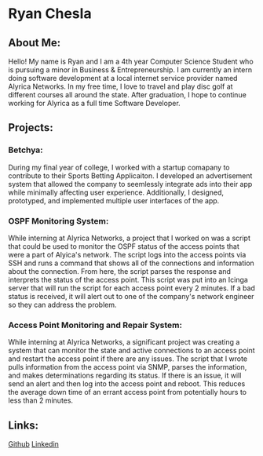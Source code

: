 <h1>Ryan Chesla</h1>
<h2>
  About Me:
</h2>
<p>
  Hello! My name is Ryan and I am a 4th year Computer Science Student who is pursuing a minor in Business & Entrepreneurship. I am currently an intern doing software development at a local internet service provider named Alyrica Networks. In my free time, I love to travel and play disc golf at different courses all around the state. After graduation, I hope to continue working for Alyrica as a full time Software Developer.
</p>
<h2>
  Projects:
</h2>
<h3>
  Betchya:
</h3>
<p>
  During my final year of college, I worked with a startup comapany to contribute to their Sports Betting Applicaiton. I developed an advertisement system that allowed the company to seemlessly integrate ads into their app while minimally affecting user experience. Additionally, I designed, prototyped, and implemented multiple user interfaces of the app.
</p>
<h3>
  OSPF Monitoring System:
</h3>
<p>
  While interning at Alyrica Networks, a project that I worked on was a script that could be used to monitor the OSPF status of the access points that were a part of Alyica's network. The script logs into the access points via SSH and runs a command that shows all of the connections and information about the connection. From here, the script parses the response and interprets the status of the access point. This script was put into an Icinga server that will run the script for each access point every 2 minutes. If a bad status is received, it will alert out to one of the company's network engineer so they can address the problem.
</p>
<h3>
  Access Point Monitoring and Repair System:
</h3>
<p>
  While interning at Alyrica Networks, a significant project was creating a system that can monitor the state and active connections to an access point and restart the access point if there are any issues. The script that I wrote pulls information from the access point via SNMP, parses the information, and makes determinations regarding its status. If there is an issue, it will send an alert and then log into the access point and reboot. This reduces the average down time of an errant access point from potentially hours to less than 2 minutes. 
</p>
<h2>
  Links:
</h2>
<a href="https://github.com/cheslar">Github</a>
<a href="https://www.linkedin.com/in/cheslar/">Linkedin</a>
